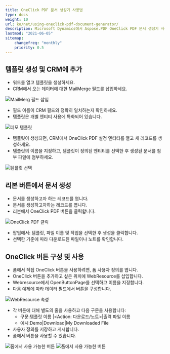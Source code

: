 ```yaml
---
title: OneClick PDF 문서 생성기 사용법
type: docs
weight: 10
url: ko/net/using-oneclick-pdf-document-generator/
description: Microsoft Dynamics에서 Aspose.PDF OneClick PDF 문서 생성기 사용 방법을 배우세요
lastmod: "2021-06-05"
sitemap:
    changefreq: "monthly"
    priority: 0.5
---
```


## 템플릿 생성 및 CRM에 추가

- 워드를 열고 템플릿을 생성하세요.
- CRM에서 오는 데이터에 대한 MailMerge 필드를 삽입하세요.

![MailMerg 필드 삽입](using-oneclick-pdf-document-generator_1.png)

- 필드 이름이 CRM 필드와 정확히 일치하는지 확인하세요.
- 템플릿은 개별 엔티티 사용에 특화되어 있습니다.

![데모 템플릿](using-oneclick-pdf-document-generator_2.png)

- 템플릿이 생성되면, CRM에서 OneClick PDF 설정 엔티티를 열고 새 레코드를 생성하세요.
- 템플릿의 이름을 지정하고, 템플릿이 정의된 엔티티를 선택한 후 생성된 문서를 첨부 파일에 첨부하세요.

![템플릿 선택](using-oneclick-pdf-document-generator_3.png)

## 리본 버튼에서 문서 생성

- 문서를 생성하고자 하는 레코드를 엽니다.
- 문서를 생성하고자하는 레코드를 엽니다.
- 리본에서 OneClick PDF 버튼을 클릭합니다.

![OneClick PDF 클릭](using-oneclick-pdf-document-generator_4.png)

- 팝업에서: 템플릿, 파일 이름 및 작업을 선택한 후 생성을 클릭합니다.
- 선택한 기준에 따라 다운로드된 파일이나 노트를 확인합니다.

## OneClick 버튼 구성 및 사용

- 폼에서 직접 OneClick 버튼을 사용하려면, 폼 사용자 정의를 엽니다.
- OneClick 버튼을 추가하고 싶은 위치에 WebResource를 삽입합니다.
- Webresource에서 OpenButtonPage를 선택하고 이름을 지정합니다.
- 다음 예제에 따라 데이터 필드에서 버튼을 구성합니다.

![WebResource 속성](using-oneclick-pdf-document-generator_5.png)

- 각 버튼에 대해 별도의 줄을 사용하고 다음 구문을 사용합니다:
  - 구문:템플릿 이름 |<Action: 다운로드/노트>|출력 파일 이름
  - 예시:Demo|Download|My Downloaded File
- 사용자 정의를 저장하고 게시합니다.
- 폼에서 버튼을 사용할 수 있습니다.

![폼에서 사용 가능한 버튼](using-oneclick-pdf-document-generator_6.png)
![폼에서 사용 가능한 버튼](using-oneclick-pdf-document-generator_6.png)
